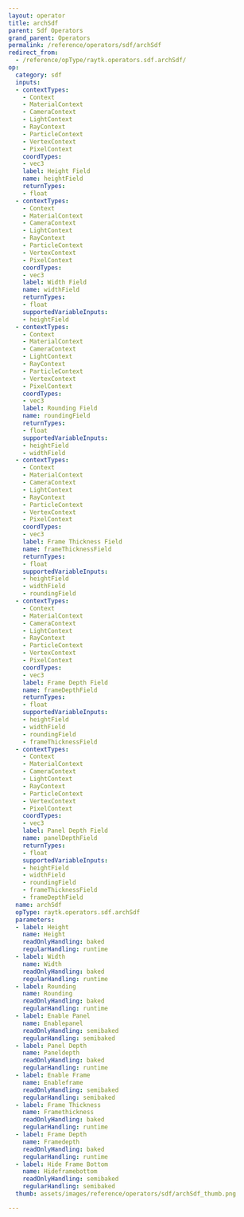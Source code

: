 ```yaml
---
layout: operator
title: archSdf
parent: Sdf Operators
grand_parent: Operators
permalink: /reference/operators/sdf/archSdf
redirect_from:
  - /reference/opType/raytk.operators.sdf.archSdf/
op:
  category: sdf
  inputs:
  - contextTypes:
    - Context
    - MaterialContext
    - CameraContext
    - LightContext
    - RayContext
    - ParticleContext
    - VertexContext
    - PixelContext
    coordTypes:
    - vec3
    label: Height Field
    name: heightField
    returnTypes:
    - float
  - contextTypes:
    - Context
    - MaterialContext
    - CameraContext
    - LightContext
    - RayContext
    - ParticleContext
    - VertexContext
    - PixelContext
    coordTypes:
    - vec3
    label: Width Field
    name: widthField
    returnTypes:
    - float
    supportedVariableInputs:
    - heightField
  - contextTypes:
    - Context
    - MaterialContext
    - CameraContext
    - LightContext
    - RayContext
    - ParticleContext
    - VertexContext
    - PixelContext
    coordTypes:
    - vec3
    label: Rounding Field
    name: roundingField
    returnTypes:
    - float
    supportedVariableInputs:
    - heightField
    - widthField
  - contextTypes:
    - Context
    - MaterialContext
    - CameraContext
    - LightContext
    - RayContext
    - ParticleContext
    - VertexContext
    - PixelContext
    coordTypes:
    - vec3
    label: Frame Thickness Field
    name: frameThicknessField
    returnTypes:
    - float
    supportedVariableInputs:
    - heightField
    - widthField
    - roundingField
  - contextTypes:
    - Context
    - MaterialContext
    - CameraContext
    - LightContext
    - RayContext
    - ParticleContext
    - VertexContext
    - PixelContext
    coordTypes:
    - vec3
    label: Frame Depth Field
    name: frameDepthField
    returnTypes:
    - float
    supportedVariableInputs:
    - heightField
    - widthField
    - roundingField
    - frameThicknessField
  - contextTypes:
    - Context
    - MaterialContext
    - CameraContext
    - LightContext
    - RayContext
    - ParticleContext
    - VertexContext
    - PixelContext
    coordTypes:
    - vec3
    label: Panel Depth Field
    name: panelDepthField
    returnTypes:
    - float
    supportedVariableInputs:
    - heightField
    - widthField
    - roundingField
    - frameThicknessField
    - frameDepthField
  name: archSdf
  opType: raytk.operators.sdf.archSdf
  parameters:
  - label: Height
    name: Height
    readOnlyHandling: baked
    regularHandling: runtime
  - label: Width
    name: Width
    readOnlyHandling: baked
    regularHandling: runtime
  - label: Rounding
    name: Rounding
    readOnlyHandling: baked
    regularHandling: runtime
  - label: Enable Panel
    name: Enablepanel
    readOnlyHandling: semibaked
    regularHandling: semibaked
  - label: Panel Depth
    name: Paneldepth
    readOnlyHandling: baked
    regularHandling: runtime
  - label: Enable Frame
    name: Enableframe
    readOnlyHandling: semibaked
    regularHandling: semibaked
  - label: Frame Thickness
    name: Framethickness
    readOnlyHandling: baked
    regularHandling: runtime
  - label: Frame Depth
    name: Framedepth
    readOnlyHandling: baked
    regularHandling: runtime
  - label: Hide Frame Bottom
    name: Hideframebottom
    readOnlyHandling: semibaked
    regularHandling: semibaked
  thumb: assets/images/reference/operators/sdf/archSdf_thumb.png

---
```

